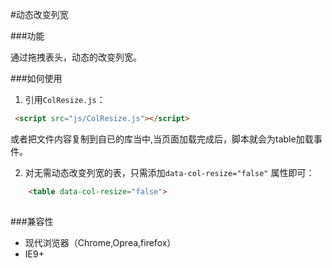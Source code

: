 #动态改变列宽

###功能

通过拖拽表头，动态的改变列宽。


###如何使用

1. 引用`ColResize.js`：
```html
 <script src="js/ColResize.js"></script>
```
或者把文件内容复制到自已的库当中,当页面加载完成后，脚本就会为table加载事件。

2. 对无需动态改变列宽的表，只需添加`data-col-resize="false"` 属性即可：

```html
	<table data-col-resize="false">
	
```


###兼容性

* 现代浏览器（Chrome,Oprea,firefox）
* IE9+